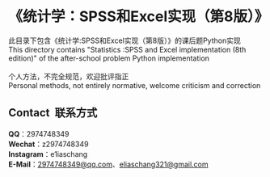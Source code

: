 # 《统计学：SPSS和Excel实现（第8版）》
此目录下包含《统计学:SPSS和Excel实现（第8版）》的课后题Python实现
<br>
This directory contains "Statistics :SPSS and Excel implementation (8th edition)" of the after-school problem Python implementation
<br>
<br>
个人方法，不完全规范，欢迎批评指正
<br>
Personal methods, not entirely normative, welcome criticism and correction
<br>
## Contact&nbsp;&nbsp;联系方式
**QQ**：2974748349
<br>
**Wechat**：z2974748349
<br>
**Instagram**：e1iaschang
<br>
**E-Mail**：2974748349@qq.com、eliaschang321@gmail.com
